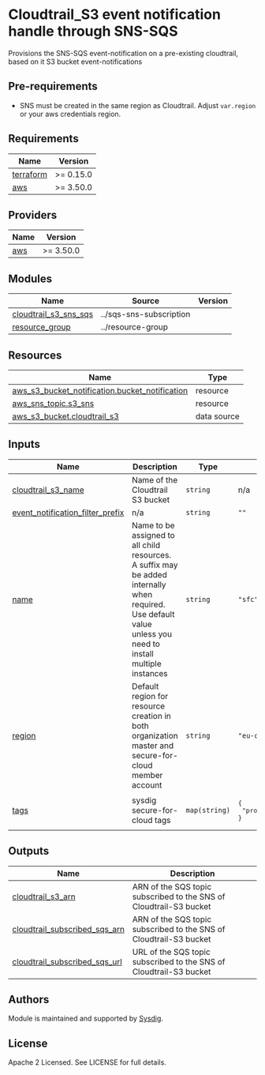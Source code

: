# Cloudtrail_S3 event notification handle through SNS-SQS

Provisions the SNS-SQS event-notification on a pre-existing cloudtrail, based on it S3 bucket event-notifications

## Pre-requirements
- SNS must be created in the same region as Cloudtrail. Adjust `var.region` or your aws credentials region.



<!-- BEGINNING OF PRE-COMMIT-TERRAFORM DOCS HOOK -->
## Requirements

| Name | Version |
|------|---------|
| <a name="requirement_terraform"></a> [terraform](#requirement\_terraform) | >= 0.15.0 |
| <a name="requirement_aws"></a> [aws](#requirement\_aws) | >= 3.50.0 |

## Providers

| Name | Version |
|------|---------|
| <a name="provider_aws"></a> [aws](#provider\_aws) | >= 3.50.0 |

## Modules

| Name | Source | Version |
|------|--------|---------|
| <a name="module_cloudtrail_s3_sns_sqs"></a> [cloudtrail\_s3\_sns\_sqs](#module\_cloudtrail\_s3\_sns\_sqs) | ../sqs-sns-subscription |  |
| <a name="module_resource_group"></a> [resource\_group](#module\_resource\_group) | ../resource-group |  |

## Resources

| Name | Type |
|------|------|
| [aws_s3_bucket_notification.bucket_notification](https://registry.terraform.io/providers/hashicorp/aws/latest/docs/resources/s3_bucket_notification) | resource |
| [aws_sns_topic.s3_sns](https://registry.terraform.io/providers/hashicorp/aws/latest/docs/resources/sns_topic) | resource |
| [aws_s3_bucket.cloudtrail_s3](https://registry.terraform.io/providers/hashicorp/aws/latest/docs/data-sources/s3_bucket) | data source |

## Inputs

| Name | Description | Type | Default | Required |
|------|-------------|------|---------|:--------:|
| <a name="input_cloudtrail_s3_name"></a> [cloudtrail\_s3\_name](#input\_cloudtrail\_s3\_name) | Name of the Cloudtrail S3 bucket | `string` | n/a | yes |
| <a name="input_event_notification_filter_prefix"></a> [event\_notification\_filter\_prefix](#input\_event\_notification\_filter\_prefix) | n/a | `string` | `""` | no |
| <a name="input_name"></a> [name](#input\_name) | Name to be assigned to all child resources. A suffix may be added internally when required. Use default value unless you need to install multiple instances | `string` | `"sfc"` | no |
| <a name="input_region"></a> [region](#input\_region) | Default region for resource creation in both organization master and secure-for-cloud member account | `string` | `"eu-central-1"` | no |
| <a name="input_tags"></a> [tags](#input\_tags) | sysdig secure-for-cloud tags | `map(string)` | <pre>{<br>  "product": "sysdig-secure-for-cloud"<br>}</pre> | no |

## Outputs

| Name | Description |
|------|-------------|
| <a name="output_cloudtrail_s3_arn"></a> [cloudtrail\_s3\_arn](#output\_cloudtrail\_s3\_arn) | ARN of the SQS topic subscribed to the SNS of Cloudtrail-S3 bucket |
| <a name="output_cloudtrail_subscribed_sqs_arn"></a> [cloudtrail\_subscribed\_sqs\_arn](#output\_cloudtrail\_subscribed\_sqs\_arn) | ARN of the SQS topic subscribed to the SNS of Cloudtrail-S3 bucket |
| <a name="output_cloudtrail_subscribed_sqs_url"></a> [cloudtrail\_subscribed\_sqs\_url](#output\_cloudtrail\_subscribed\_sqs\_url) | URL of the SQS topic subscribed to the SNS of Cloudtrail-S3 bucket |
<!-- END OF PRE-COMMIT-TERRAFORM DOCS HOOK -->

## Authors

Module is maintained and supported by [Sysdig](https://sysdig.com).

## License

Apache 2 Licensed. See LICENSE for full details.
